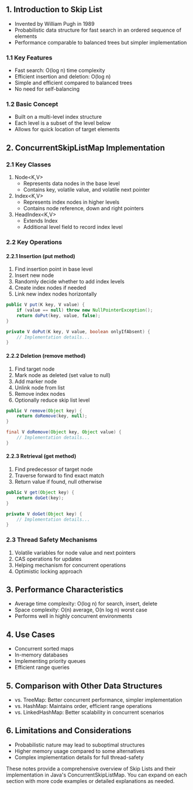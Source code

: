 ## 1. Introduction to Skip List
- Invented by William Pugh in 1989
- Probabilistic data structure for fast search in an ordered sequence of elements
- Performance comparable to balanced trees but simpler implementation
### 1.1 Key Features
- Fast search: O(log n) time complexity
- Efficient insertion and deletion: O(log n)
- Simple and efficient compared to balanced trees
- No need for self-balancing
### 1.2 Basic Concept
- Built on a multi-level index structure
- Each level is a subset of the level below
- Allows for quick location of target elements
## 2. ConcurrentSkipListMap Implementation
### 2.1 Key Classes
1. Node<K,V>
   - Represents data nodes in the base level
   - Contains key, volatile value, and volatile next pointer
2. Index<K,V>
   - Represents index nodes in higher levels
   - Contains node reference, down and right pointers
3. HeadIndex<K,V>
   - Extends Index
   - Additional level field to record index level
### 2.2 Key Operations
#### 2.2.1 Insertion (put method)

1. Find insertion point in base level
2. Insert new node
3. Randomly decide whether to add index levels
4. Create index nodes if needed
5. Link new index nodes horizontally

```java
public V put(K key, V value) {
    if (value == null) throw new NullPointerException();
    return doPut(key, value, false);
}

private V doPut(K key, V value, boolean onlyIfAbsent) {
    // Implementation details...
}
```

#### 2.2.2 Deletion (remove method)

1. Find target node
2. Mark node as deleted (set value to null)
3. Add marker node
4. Unlink node from list
5. Remove index nodes
6. Optionally reduce skip list level

```java
public V remove(Object key) {
    return doRemove(key, null);
}

final V doRemove(Object key, Object value) {
    // Implementation details...
}
```

#### 2.2.3 Retrieval (get method)

1. Find predecessor of target node
2. Traverse forward to find exact match
3. Return value if found, null otherwise

```java
public V get(Object key) {
    return doGet(key);
}

private V doGet(Object key) {
    // Implementation details...
}
```

### 2.3 Thread Safety Mechanisms

1. Volatile variables for node value and next pointers
2. CAS operations for updates
3. Helping mechanism for concurrent operations
4. Optimistic locking approach

## 3. Performance Characteristics

- Average time complexity: O(log n) for search, insert, delete
- Space complexity: O(n) average, O(n log n) worst case
- Performs well in highly concurrent environments

## 4. Use Cases

- Concurrent sorted maps
- In-memory databases
- Implementing priority queues
- Efficient range queries

## 5. Comparison with Other Data Structures

- vs. TreeMap: Better concurrent performance, simpler implementation
- vs. HashMap: Maintains order, efficient range operations
- vs. LinkedHashMap: Better scalability in concurrent scenarios

## 6. Limitations and Considerations

- Probabilistic nature may lead to suboptimal structures
- Higher memory usage compared to some alternatives
- Complex implementation details for full thread-safety

These notes provide a comprehensive overview of Skip Lists and their implementation in Java's ConcurrentSkipListMap. You can expand on each section with more code examples or detailed explanations as needed.